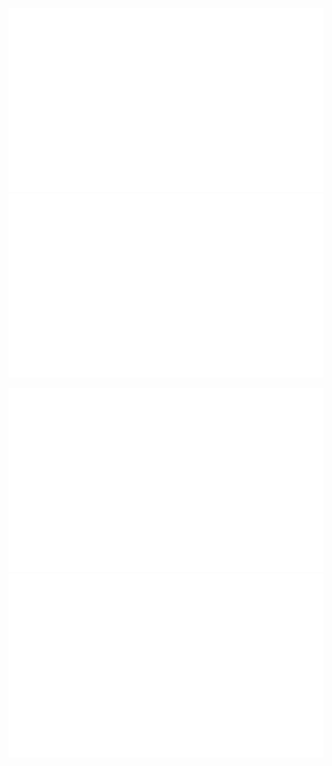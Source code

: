 ![](https://raw.githubusercontent.com/gregor160300/github-stats/master/generated/overview.svg#gh-dark-mode-only)
![](https://raw.githubusercontent.com/gregor160300/github-stats/master/generated/overview.svg#gh-light-mode-only)

![](https://raw.githubusercontent.com/gregor160300/github-stats/master/generated/languages.svg#gh-dark-mode-only)
![](https://raw.githubusercontent.com/gregor160300/github-stats/master/generated/languages.svg#gh-light-mode-only)
